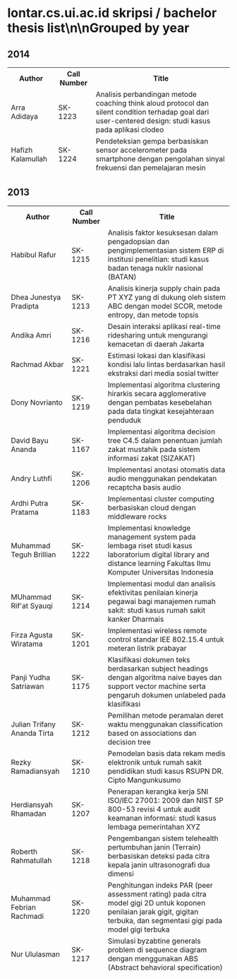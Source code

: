 # lontar.cs.ui.ac.id skripsi / bachelor thesis list\n\nGrouped by year

 ## 2014

<table><thead><th>Author</th><th>Call Number</th><th>Title</th><tr><td>Arra Adidaya</td><td>SK-1223</td><td>Analisis perbandingan metode coaching think aloud protocol dan silent condition terhadap goal dari user-centered design: studi kasus pada aplikasi clodeo</td></tr><tr><td>Hafizh Kalamullah</td><td>SK-1224</td><td>Pendeteksian gempa berbasiskan sensor accelerometer pada smartphone dengan pengolahan sinyal frekuensi dan pemelajaran mesin</td></tr></tbody></table>

 ## 2013

<table><thead><th>Author</th><th>Call Number</th><th>Title</th><tr><td>Habibul Rafur</td><td>SK-1215</td><td>Analisis faktor kesuksesan dalam pengadopsian dan pengimplementasian sistem ERP di institusi penelitian: studi kasus badan tenaga nuklir nasional (BATAN)</td></tr><tr><td>Dhea Junestya Pradipta</td><td>SK-1213</td><td>Analisis kinerja supply chain pada PT XYZ yang di dukung oleh sistem ABC dengan model SCOR, metode entropy, dan metode topsis</td></tr><tr><td>Andika Amri</td><td>SK-1216</td><td>Desain interaksi aplikasi real-time ridesharing untuk mengurangi kemacetan di daerah Jakarta</td></tr><tr><td>Rachmad Akbar</td><td>SK-1221</td><td>Estimasi lokasi dan klasifikasi kondisi lalu lintas berdasarkan hasil ekstraksi dari media sosial twitter</td></tr><tr><td>Dony Novrianto</td><td>SK-1219</td><td>Implementasi algoritma clustering hirarkis secara agglomerative dengan pembatas kesebelahan pada data tingkat kesejahteraan penduduk</td></tr><tr><td>David Bayu Ananda</td><td>SK-1167</td><td>Implementasi algoritma decision tree C4.5 dalam penentuan jumlah zakat mustahik pada sistem informasi zakat (SIZAKAT)</td></tr><tr><td>Andry Luthfi</td><td>SK-1206</td><td>Implementasi anotasi otomatis data audio menggunakan pendekatan recaptcha basis audio</td></tr><tr><td>Ardhi Putra Pratama</td><td>SK-1183</td><td>Implementasi cluster computing berbasiskan cloud dengan middleware rocks</td></tr><tr><td>Muhammad Teguh Brillian</td><td>SK-1222</td><td>Implementasi knowledge management system pada lembaga riset studi kasus laboratorium digital library and distance learning Fakultas Ilmu Komputer Universitas Indonesia</td></tr><tr><td>MUhammad Rif'at Syauqi</td><td>SK-1214</td><td>Implementasi modul dan analisis efektivitas penilaian kinerja pegawai bagi manajemen rumah sakit: studi kasus rumah sakit kanker Dharmais</td></tr><tr><td>Firza Agusta Wiratama</td><td>SK-1201</td><td>Implementasi wireless remote control standar IEE 802.15.4 untuk meteran listrik prabayar</td></tr><tr><td>Panji Yudha Satriawan</td><td>SK-1175</td><td>Klasifikasi dokumen teks berdasarkan subject headings dengan algoritma naive bayes dan support vector machine serta pengaruh dokumen unlabeled pada klasifikasi</td></tr><tr><td>Julian Trifany Ananda Tirta</td><td>SK-1212</td><td>Pemilihan metode peramalan deret waktu menggunakan classification based on associations dan decision tree</td></tr><tr><td>Rezky Ramadiansyah</td><td>SK-1210</td><td>Pemodelan basis data rekam medis elektronik untuk rumah sakit pendidikan studi kasus RSUPN DR. Cipto Mangunkusumo</td></tr><tr><td>Herdiansyah Rhamadan</td><td>SK-1207</td><td>Penerapan kerangka kerja SNI ISO/IEC 27001: 2009 dan NIST SP 800-53 revisi 4 untuk audit keamanan informasi: studi kasus lembaga pemerintahan XYZ</td></tr><tr><td>Roberth Rahmatullah</td><td>SK-1218</td><td>Pengembangan sistem telehealth pertumbuhan janin (Terrain) berbasiskan deteksi pada citra kepala janin ultrasonografi dua dimensi</td></tr><tr><td>Muhammad Febrian Rachmadi</td><td>SK-1220</td><td>Penghitungan indeks PAR (peer assessment rating) pada citra model gigi 2D untuk koponen penilaian jarak gigit, gigitan terbuka, dan segmentasi gigi pada model gigi terbuka</td></tr><tr><td>Nur Ululasman</td><td>SK-1217</td><td>Simulasi byzabtine generals problem di sequence diagram dengan menggunakan ABS (Abstract behavioral specification)</td></tr></tbody></table>